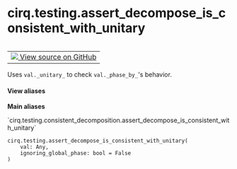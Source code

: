 <div itemscope itemtype="http://developers.google.com/ReferenceObject">
<meta itemprop="name" content="cirq.testing.assert_decompose_is_consistent_with_unitary" />
<meta itemprop="path" content="Stable" />
</div>

# cirq.testing.assert_decompose_is_consistent_with_unitary

<!-- Insert buttons and diff -->

<table class="tfo-notebook-buttons tfo-api" align="left">

<td>
  <a target="_blank" href="https://github.com/quantumlib/cirq/tree/master/cirq/testing/consistent_decomposition.py">
    <img src="https://www.tensorflow.org/images/GitHub-Mark-32px.png" />
    View source on GitHub
  </a>
</td>
</table>



Uses `val._unitary_` to check `val._phase_by_`'s behavior.

<section class="expandable">
  <h4 class="showalways">View aliases</h4>
  <p>
<b>Main aliases</b>
<p>`cirq.testing.consistent_decomposition.assert_decompose_is_consistent_with_unitary`</p>
</p>
</section>

<pre class="devsite-click-to-copy prettyprint lang-py tfo-signature-link">
<code>cirq.testing.assert_decompose_is_consistent_with_unitary(
    val: Any,
    ignoring_global_phase: bool = False
)
</code></pre>



<!-- Placeholder for "Used in" -->
